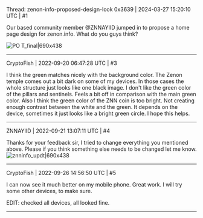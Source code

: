 Thread: zenon-info-proposed-design-look
0x3639 | 2024-03-27 15:20:10 UTC | #1

Our based community member @ZNNAYIID jumped in to propose a home page design for zenon.info.  What do you guys think?

![PO T_final|690x438](upload://5TYsRZDRtqJOiqcFwVuiVMBMYpH.png)

-------------------------

CryptoFish | 2022-09-20 06:47:28 UTC | #3

I think the green matches nicely with the background color. The Zenon temple comes out a bit dark on some of my devices. In those cases the whole structure just looks like one black image. I don't like the green color of the pillars and sentinels. Feels a bit off in comparison with the main green color. Also I think the green color of the ZNN coin is too bright. Not creating enough contrast between the white and the green. It depends on the device, sometimes it just looks like a bright green circle.
I hope this helps.

-------------------------

ZNNAYIID | 2022-09-21 13:07:11 UTC | #4

Thanks for your feedback sir, I tried to change everything you mentioned above. Please if you think something else needs to be changed let me know.
![znninfo_updt|690x438](upload://eSzISDo9RCJFMqheE2PLjkqXGfg.png)

-------------------------

CryptoFish | 2022-09-26 14:56:50 UTC | #5

I can now see it much better on my mobile phone. Great work. I will try some other devices, to make sure.

EDIT: checked all devices, all looked fine.

-------------------------

